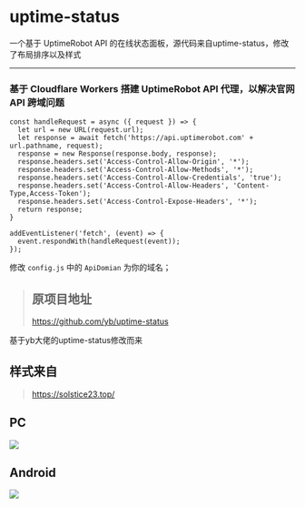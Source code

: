 # uptime-status

一个基于 UptimeRobot API 的在线状态面板，源代码来自uptime-status，修改了布局排序以及样式


------

### 基于 Cloudflare Workers 搭建 UptimeRobot API 代理，以解决官网 API 跨域问题

```
const handleRequest = async ({ request }) => {
  let url = new URL(request.url);
  let response = await fetch('https://api.uptimerobot.com' + url.pathname, request);
  response = new Response(response.body, response);
  response.headers.set('Access-Control-Allow-Origin', '*');
  response.headers.set('Access-Control-Allow-Methods', '*');
  response.headers.set('Access-Control-Allow-Credentials', 'true');
  response.headers.set('Access-Control-Allow-Headers', 'Content-Type,Access-Token');
  response.headers.set('Access-Control-Expose-Headers', '*');
  return response;
}

addEventListener('fetch', (event) => {
  event.respondWith(handleRequest(event));
});
```

修改 `config.js` 中的 `ApiDomian` 为你的域名；
> ## 原项目地址
> https://github.com/yb/uptime-status

基于yb大佬的uptime-status修改而来
## 样式来自
> https://solstice23.top/

## PC
![](https://gejiba.com/view.php/4af0e512f1df333affab239056820e0d.png)
## Android
![](https://gejiba.com/view.php/bf9ae5c191a1aa3a92b2661aadc4ecc0.jpg)
